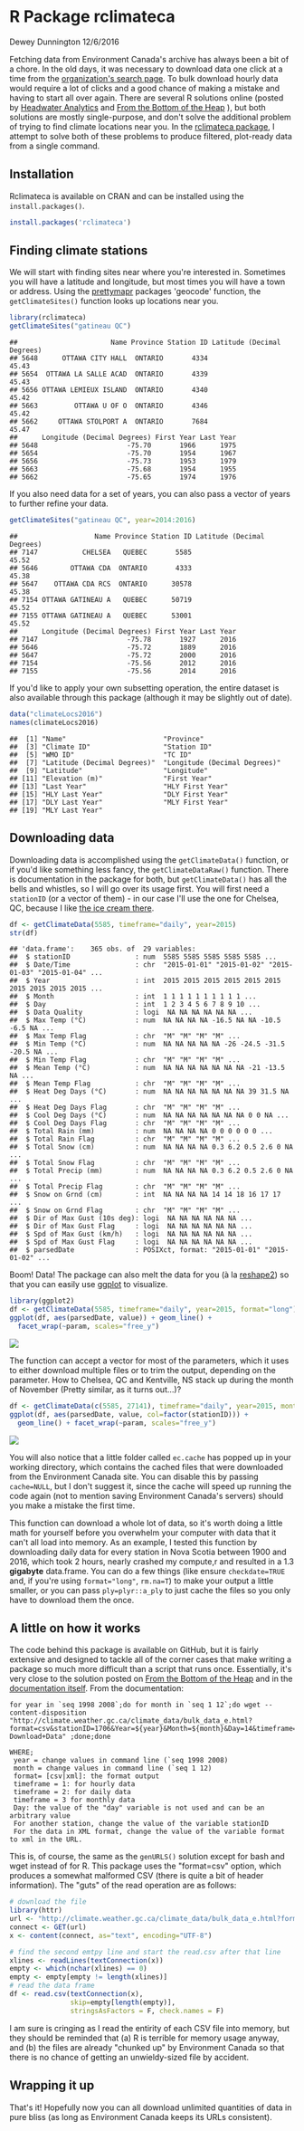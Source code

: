 R Package rclimateca
================
Dewey Dunnington
12/6/2016

Fetching data from Environment Canada's archive has always been a bit of a chore. In the old days, it was necessary to download data one click at a time from the [organization's search page](http://climate.weather.gc.ca/historical_data/search_historic_data_e.html). To bulk download hourly data would require a lot of clicks and a good chance of making a mistake and having to start all over again. There are several R solutions online (posted by [Headwater Analytics](http://www.headwateranalytics.com/blog/web-scraping-environment-canada-weather-data) and [From the Bottom of the Heap](http://www.fromthebottomoftheheap.net/2015/01/14/harvesting-canadian-climate-data/) ), but both solutions are mostly single-purpose, and don't solve the additional problem of trying to find climate locations near you. In the [rclimateca package](http://github.com/paleolimbot/rclimateca), I attempt to solve both of these problems to produce filtered, plot-ready data from a single command.

Installation
------------

Rclimateca is available on CRAN and can be installed using the `install.packages()`.

``` r
install.packages('rclimateca')
```

Finding climate stations
------------------------

We will start with finding sites near where you're interested in. Sometimes you will have a latitude and longitude, but most times you will have a town or address. Using the [prettymapr](https://cran.r-project.org/package=prettymapr) packages 'geocode' function, the `getClimateSites()` function looks up locations near you.

``` r
library(rclimateca)
getClimateSites("gatineau QC")
```

    ##                       Name Province Station ID Latitude (Decimal Degrees)
    ## 5648      OTTAWA CITY HALL  ONTARIO       4334                      45.43
    ## 5654  OTTAWA LA SALLE ACAD  ONTARIO       4339                      45.43
    ## 5656 OTTAWA LEMIEUX ISLAND  ONTARIO       4340                      45.42
    ## 5663         OTTAWA U OF O  ONTARIO       4346                      45.42
    ## 5662     OTTAWA STOLPORT A  ONTARIO       7684                      45.47
    ##      Longitude (Decimal Degrees) First Year Last Year
    ## 5648                      -75.70       1966      1975
    ## 5654                      -75.70       1954      1967
    ## 5656                      -75.73       1953      1979
    ## 5663                      -75.68       1954      1955
    ## 5662                      -75.65       1974      1976

If you also need data for a set of years, you can also pass a vector of years to further refine your data.

``` r
getClimateSites("gatineau QC", year=2014:2016)
```

    ##                   Name Province Station ID Latitude (Decimal Degrees)
    ## 7147           CHELSEA   QUEBEC       5585                      45.52
    ## 5646        OTTAWA CDA  ONTARIO       4333                      45.38
    ## 5647    OTTAWA CDA RCS  ONTARIO      30578                      45.38
    ## 7154 OTTAWA GATINEAU A   QUEBEC      50719                      45.52
    ## 7155 OTTAWA GATINEAU A   QUEBEC      53001                      45.52
    ##      Longitude (Decimal Degrees) First Year Last Year
    ## 7147                      -75.78       1927      2016
    ## 5646                      -75.72       1889      2016
    ## 5647                      -75.72       2000      2016
    ## 7154                      -75.56       2012      2016
    ## 7155                      -75.56       2014      2016

If you'd like to apply your own subsetting operation, the entire dataset is also available through this package (although it may be slightly out of date).

``` r
data("climateLocs2016")
names(climateLocs2016)
```

    ##  [1] "Name"                        "Province"                   
    ##  [3] "Climate ID"                  "Station ID"                 
    ##  [5] "WMO ID"                      "TC ID"                      
    ##  [7] "Latitude (Decimal Degrees)"  "Longitude (Decimal Degrees)"
    ##  [9] "Latitude"                    "Longitude"                  
    ## [11] "Elevation (m)"               "First Year"                 
    ## [13] "Last Year"                   "HLY First Year"             
    ## [15] "HLY Last Year"               "DLY First Year"             
    ## [17] "DLY Last Year"               "MLY First Year"             
    ## [19] "MLY Last Year"

Downloading data
----------------

Downloading data is accomplished using the `getClimateData()` function, or if you'd like something less fancy, the `getClimateDataRaw()` function. There is documentation in the package for both, but `getClimateData()` has all the bells and whistles, so I will go over its usage first. You will first need a `stationID` (or a vector of them) - in our case I'll use the one for Chelsea, QC, because I like [the ice cream there](http://www.lacigaleicecream.ca/).

``` r
df <- getClimateData(5585, timeframe="daily", year=2015)
str(df)
```

    ## 'data.frame':    365 obs. of  29 variables:
    ##  $ stationID                : num  5585 5585 5585 5585 5585 ...
    ##  $ Date/Time                : chr  "2015-01-01" "2015-01-02" "2015-01-03" "2015-01-04" ...
    ##  $ Year                     : int  2015 2015 2015 2015 2015 2015 2015 2015 2015 2015 ...
    ##  $ Month                    : int  1 1 1 1 1 1 1 1 1 1 ...
    ##  $ Day                      : int  1 2 3 4 5 6 7 8 9 10 ...
    ##  $ Data Quality             : logi  NA NA NA NA NA NA ...
    ##  $ Max Temp (°C)            : num  NA NA NA NA -16.5 NA NA -10.5 -6.5 NA ...
    ##  $ Max Temp Flag            : chr  "M" "M" "M" "M" ...
    ##  $ Min Temp (°C)            : num  NA NA NA NA NA -26 -24.5 -31.5 -20.5 NA ...
    ##  $ Min Temp Flag            : chr  "M" "M" "M" "M" ...
    ##  $ Mean Temp (°C)           : num  NA NA NA NA NA NA NA -21 -13.5 NA ...
    ##  $ Mean Temp Flag           : chr  "M" "M" "M" "M" ...
    ##  $ Heat Deg Days (°C)       : num  NA NA NA NA NA NA NA 39 31.5 NA ...
    ##  $ Heat Deg Days Flag       : chr  "M" "M" "M" "M" ...
    ##  $ Cool Deg Days (°C)       : num  NA NA NA NA NA NA NA 0 0 NA ...
    ##  $ Cool Deg Days Flag       : chr  "M" "M" "M" "M" ...
    ##  $ Total Rain (mm)          : num  NA NA NA NA 0 0 0 0 0 0 ...
    ##  $ Total Rain Flag          : chr  "M" "M" "M" "M" ...
    ##  $ Total Snow (cm)          : num  NA NA NA NA 0.3 6.2 0.5 2.6 0 NA ...
    ##  $ Total Snow Flag          : chr  "M" "M" "M" "M" ...
    ##  $ Total Precip (mm)        : num  NA NA NA NA 0.3 6.2 0.5 2.6 0 NA ...
    ##  $ Total Precip Flag        : chr  "M" "M" "M" "M" ...
    ##  $ Snow on Grnd (cm)        : int  NA NA NA NA 14 14 18 16 17 17 ...
    ##  $ Snow on Grnd Flag        : chr  "M" "M" "M" "M" ...
    ##  $ Dir of Max Gust (10s deg): logi  NA NA NA NA NA NA ...
    ##  $ Dir of Max Gust Flag     : logi  NA NA NA NA NA NA ...
    ##  $ Spd of Max Gust (km/h)   : logi  NA NA NA NA NA NA ...
    ##  $ Spd of Max Gust Flag     : logi  NA NA NA NA NA NA ...
    ##  $ parsedDate               : POSIXct, format: "2015-01-01" "2015-01-02" ...

Boom! Data! The package can also melt the data for you (à la [reshape2](https://cran.r-project.org/package=reshape2)) so that you can easily use [ggplot](https://cran.r-project.org/package=ggplot2) to visualize.

``` r
library(ggplot2)
df <- getClimateData(5585, timeframe="daily", year=2015, format="long")
ggplot(df, aes(parsedDate, value)) + geom_line() + 
  facet_wrap(~param, scales="free_y")
```

![](README_files/figure-markdown_github/unnamed-chunk-6-1.png)<!-- -->

The function can accept a vector for most of the parameters, which it uses to either download multiple files or to trim the output, depending on the parameter. How to Chelsea, QC and Kentville, NS stack up during the month of November (Pretty similar, as it turns out...)?

``` r
df <- getClimateData(c(5585, 27141), timeframe="daily", year=2015, month=11, format="long")
ggplot(df, aes(parsedDate, value, col=factor(stationID))) + 
  geom_line() + facet_wrap(~param, scales="free_y")
```

![](README_files/figure-markdown_github/unnamed-chunk-7-1.png)<!-- -->

You will also notice that a little folder called `ec.cache` has popped up in your working directory, which contains the cached files that were downloaded from the Environment Canada site. You can disable this by passing `cache=NULL`, but I don't suggest it, since the cache will speed up running the code again (not to mention saving Environment Canada's servers) should you make a mistake the first time.

This function can download a whole lot of data, so it's worth doing a little math for yourself before you overwhelm your computer with data that it can't all load into memory. As an example, I tested this function by downloading daily data for every station in Nova Scotia between 1900 and 2016, which took 2 hours, nearly crashed my compute,r and resulted in a 1.3 **gigabyte** data.frame. You can do a few things (like ensure `checkdate=TRUE` and, if you're using `format="long"`, `rm.na=T`) to make your output a little smaller, or you can pass `ply=plyr::a_ply` to just cache the files so you only have to download them the once.

A little on how it works
------------------------

The code behind this package is available on GitHub, but it is fairly extensive and designed to tackle all of the corner cases that make writing a package so much more difficult than a script that runs once. Essentially, it's very close to the solution posted on [From the Bottom of the Heap](http://www.fromthebottomoftheheap.net/2015/01/14/harvesting-canadian-climate-data/) and in the [documentation itself](ftp://client_climate@ftp.tor.ec.gc.ca/Pub/Get_More_Data_Plus_de_donnees/Readme.txt). From the documentation:

    for year in `seq 1998 2008`;do for month in `seq 1 12`;do wget --content-disposition "http://climate.weather.gc.ca/climate_data/bulk_data_e.html?format=csv&stationID=1706&Year=${year}&Month=${month}&Day=14&timeframe=1&submit= Download+Data" ;done;done

    WHERE; 
     year = change values in command line (`seq 1998 2008)
     month = change values in command line (`seq 1 12)
     format= [csv|xml]: the format output
     timeframe = 1: for hourly data 
     timeframe = 2: for daily data 
     timeframe = 3 for monthly data 
     Day: the value of the "day" variable is not used and can be an arbitrary value 
     For another station, change the value of the variable stationID
     For the data in XML format, change the value of the variable format to xml in the URL. 

This is, of course, the same as the `genURLS()` solution except for bash and wget instead of for R. This package uses the "format=csv" option, which produces a somewhat malformed CSV (there is quite a bit of header information). The "guts" of the read operation are as follows:

``` r
# download the file
library(httr)
url <- "http://climate.weather.gc.ca/climate_data/bulk_data_e.html?format=csv&stationID=1706&Year=2008&Month=5&Day=14&timeframe=1&submit=Download+Data"
connect <- GET(url)
x <- content(connect, as="text", encoding="UTF-8")

# find the second emtpy line and start the read.csv after that line
xlines <- readLines(textConnection(x))
empty <- which(nchar(xlines) == 0)
empty <- empty[empty != length(xlines)]
# read the data frame
df <- read.csv(textConnection(x), 
               skip=empty[length(empty)], 
               stringsAsFactors = F, check.names = F)
```

I am sure is cringing as I read the entirity of each CSV file into memory, but they should be reminded that (a) R is terrible for memory usage anyway, and (b) the files are already "chunked up" by Environment Canada so that there is no chance of getting an unwieldy-sized file by accident.

Wrapping it up
--------------

That's it! Hopefully now you can all download unlimited quantities of data in pure bliss (as long as Environment Canada keeps its URLs consistent).
